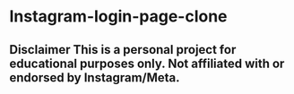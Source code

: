 # Instagram-login-page-clone
## Disclaimer This is a personal project for educational purposes only. Not affiliated with or endorsed by Instagram/Meta.
